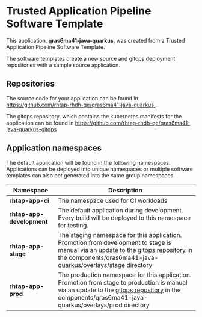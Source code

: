 # Trusted Application Pipeline Software Template

This application, **qras6ma41-java-quarkus**, was created from a Trusted Application Pipeline Software Template.

The software templates create a new source and gitops deployment repositories with a sample source application. 

## Repositories

The source code for your application can be found in [https://github.com/rhtap-rhdh-qe/qras6ma41-java-quarkus ](https://github.com/rhtap-rhdh-qe/qras6ma41-java-quarkus ).
 
The gitops repository, which contains the kubernetes manifests for the application can be found in 
[https://github.com/rhtap-rhdh-qe/qras6ma41-java-quarkus-gitops ](https://github.com/rhtap-rhdh-qe/qras6ma41-java-quarkus-gitops ) 

## Application namespaces 

The default application will be found in the following namespaces. Applications can be deployed into unique namespaces or multiple software templates can also bet generated into the same group namespaces.  

|  Namespace   |  Description   |  
| -------- | -------- |
| **rhtap-app-ci** | The namespace used for CI workloads |
| **rhtap-app-development** | The default application during development. Every build will be deployed to this namespace for testing. |
| **rhtap-app-stage** | The staging namespace for this application. Promotion from development to stage is manual via an update to the [gitops repository](https://github.com/rhtap-rhdh-qe/qras6ma41-java-quarkus-gitops ) in the components/qras6ma41-java-quarkus/overlays/stage directory |
| **rhtap-app-prod** | The production namespace for this application. Promotion from stage to production is manual via an update to the [gitops repository](https://github.com/rhtap-rhdh-qe/qras6ma41-java-quarkus-gitops ) in the components/qras6ma41-java-quarkus/overlays/prod directory |